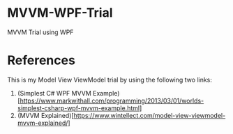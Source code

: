 # MVVM-WPF-Trial
MVVM Trial using WPF

# References
This is my Model View ViewModel trial by using the following two links:
1. (Simplest C# WPF MVVM Example)[https://www.markwithall.com/programming/2013/03/01/worlds-simplest-csharp-wpf-mvvm-example.html]
2. (MVVM Explained)[https://www.wintellect.com/model-view-viewmodel-mvvm-explained/]
